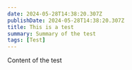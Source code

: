 ```yaml
---
date: 2024-05-28T14:38:20.307Z
publishDate: 2024-05-28T14:38:20.307Z
title: This is a test
summary: Summary of the test
tags: [Test]
---
```


Content of the test
